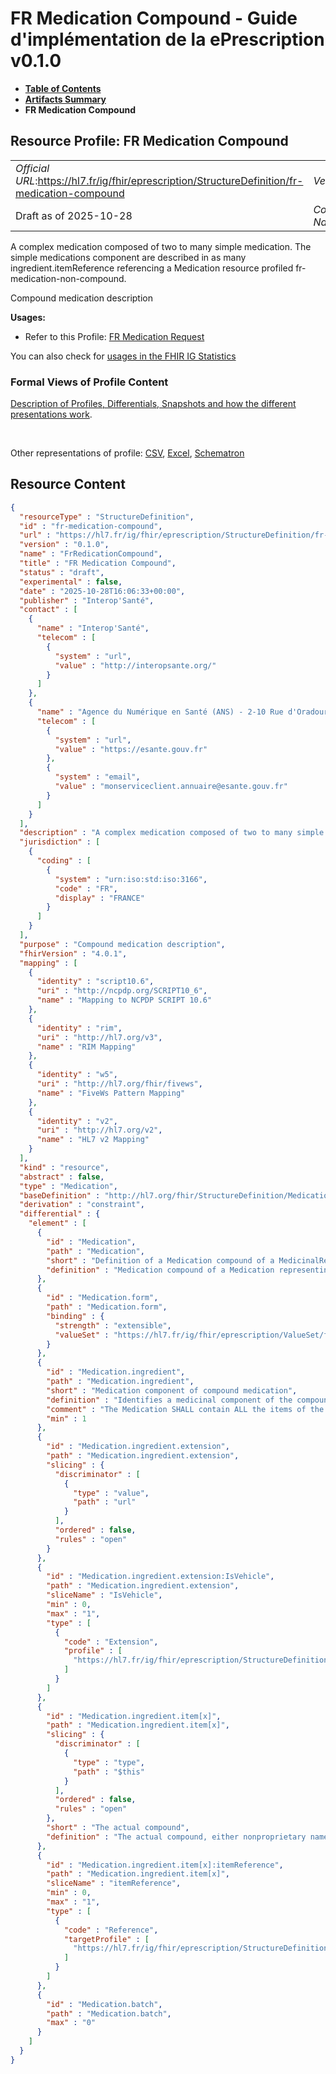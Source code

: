 # FR Medication Compound - Guide d'implémentation de la ePrescription v0.1.0

* [**Table of Contents**](toc.md)
* [**Artifacts Summary**](artifacts.md)
* **FR Medication Compound**

## Resource Profile: FR Medication Compound 

| | |
| :--- | :--- |
| *Official URL*:https://hl7.fr/ig/fhir/eprescription/StructureDefinition/fr-medication-compound | *Version*:0.1.0 |
| Draft as of 2025-10-28 | *Computable Name*:FrRedicationCompound |

 
A complex medication composed of two to many simple medication. The simple medications component are described in as many ingredient.itemReference referencing a Medication resource profiled fr-medication-non-compound. 

 
Compound medication description 

**Usages:**

* Refer to this Profile: [FR Medication Request](StructureDefinition-fr-medicationrequest.md)

You can also check for [usages in the FHIR IG Statistics](https://packages2.fhir.org/xig/ans.fhir.fr.eprescription|current/StructureDefinition/fr-medication-compound)

### Formal Views of Profile Content

 [Description of Profiles, Differentials, Snapshots and how the different presentations work](http://build.fhir.org/ig/FHIR/ig-guidance/readingIgs.html#structure-definitions). 

 

Other representations of profile: [CSV](StructureDefinition-fr-medication-compound.csv), [Excel](StructureDefinition-fr-medication-compound.xlsx), [Schematron](StructureDefinition-fr-medication-compound.sch) 



## Resource Content

```json
{
  "resourceType" : "StructureDefinition",
  "id" : "fr-medication-compound",
  "url" : "https://hl7.fr/ig/fhir/eprescription/StructureDefinition/fr-medication-compound",
  "version" : "0.1.0",
  "name" : "FrRedicationCompound",
  "title" : "FR Medication Compound",
  "status" : "draft",
  "experimental" : false,
  "date" : "2025-10-28T16:06:33+00:00",
  "publisher" : "Interop'Santé",
  "contact" : [
    {
      "name" : "Interop'Santé",
      "telecom" : [
        {
          "system" : "url",
          "value" : "http://interopsante.org/"
        }
      ]
    },
    {
      "name" : "Agence du Numérique en Santé (ANS) - 2-10 Rue d'Oradour-sur-Glane, 75015 Paris",
      "telecom" : [
        {
          "system" : "url",
          "value" : "https://esante.gouv.fr"
        },
        {
          "system" : "email",
          "value" : "monserviceclient.annuaire@esante.gouv.fr"
        }
      ]
    }
  ],
  "description" : "A complex medication composed of two to many simple medication. The simple medications component are described in as many ingredient.itemReference referencing a Medication resource profiled fr-medication-non-compound.",
  "jurisdiction" : [
    {
      "coding" : [
        {
          "system" : "urn:iso:std:iso:3166",
          "code" : "FR",
          "display" : "FRANCE"
        }
      ]
    }
  ],
  "purpose" : "Compound medication description",
  "fhirVersion" : "4.0.1",
  "mapping" : [
    {
      "identity" : "script10.6",
      "uri" : "http://ncpdp.org/SCRIPT10_6",
      "name" : "Mapping to NCPDP SCRIPT 10.6"
    },
    {
      "identity" : "rim",
      "uri" : "http://hl7.org/v3",
      "name" : "RIM Mapping"
    },
    {
      "identity" : "w5",
      "uri" : "http://hl7.org/fhir/fivews",
      "name" : "FiveWs Pattern Mapping"
    },
    {
      "identity" : "v2",
      "uri" : "http://hl7.org/v2",
      "name" : "HL7 v2 Mapping"
    }
  ],
  "kind" : "resource",
  "abstract" : false,
  "type" : "Medication",
  "baseDefinition" : "http://hl7.org/fhir/StructureDefinition/Medication",
  "derivation" : "constraint",
  "differential" : {
    "element" : [
      {
        "id" : "Medication",
        "path" : "Medication",
        "short" : "Definition of a Medication compound of a MedicinalRequest, Dispense or Usage",
        "definition" : "Medication compound of a Medication representing the composition of a MedicationRequest, a MedicationDispense or a MedicationUsage (pka MedicationStatement). For instance, Glucose 5% 1L part of an infusion made of 3 compounds, Glucose 5% 1L + Sodium chloride 3g + Potassium chloride 2g."
      },
      {
        "id" : "Medication.form",
        "path" : "Medication.form",
        "binding" : {
          "strength" : "extensible",
          "valueSet" : "https://hl7.fr/ig/fhir/eprescription/ValueSet/fr-mp-dose-form"
        }
      },
      {
        "id" : "Medication.ingredient",
        "path" : "Medication.ingredient",
        "short" : "Medication component of compound medication",
        "definition" : "Identifies a medicinal component of the compound medicinal product",
        "comment" : "The Medication SHALL contain ALL the items of the item element list AND ONLY the items of the item element list.",
        "min" : 1
      },
      {
        "id" : "Medication.ingredient.extension",
        "path" : "Medication.ingredient.extension",
        "slicing" : {
          "discriminator" : [
            {
              "type" : "value",
              "path" : "url"
            }
          ],
          "ordered" : false,
          "rules" : "open"
        }
      },
      {
        "id" : "Medication.ingredient.extension:IsVehicle",
        "path" : "Medication.ingredient.extension",
        "sliceName" : "IsVehicle",
        "min" : 0,
        "max" : "1",
        "type" : [
          {
            "code" : "Extension",
            "profile" : [
              "https://hl7.fr/ig/fhir/eprescription/StructureDefinition/fr-is-vehicle"
            ]
          }
        ]
      },
      {
        "id" : "Medication.ingredient.item[x]",
        "path" : "Medication.ingredient.item[x]",
        "slicing" : {
          "discriminator" : [
            {
              "type" : "type",
              "path" : "$this"
            }
          ],
          "ordered" : false,
          "rules" : "open"
        },
        "short" : "The actual compound",
        "definition" : "The actual compound, either nonproprietary named medication or branded named medication identified by a UCD code."
      },
      {
        "id" : "Medication.ingredient.item[x]:itemReference",
        "path" : "Medication.ingredient.item[x]",
        "sliceName" : "itemReference",
        "min" : 0,
        "max" : "1",
        "type" : [
          {
            "code" : "Reference",
            "targetProfile" : [
              "https://hl7.fr/ig/fhir/eprescription/StructureDefinition/fr-medication-noncompound"
            ]
          }
        ]
      },
      {
        "id" : "Medication.batch",
        "path" : "Medication.batch",
        "max" : "0"
      }
    ]
  }
}

```
